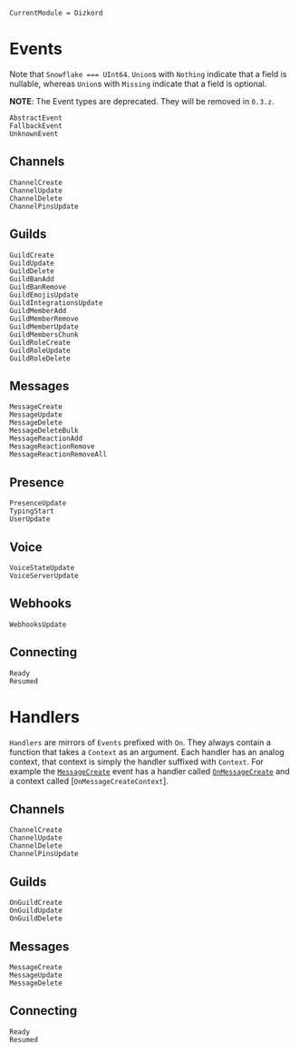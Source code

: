 ```@meta
CurrentModule = Dizkord
```

# Events

Note that `Snowflake === UInt64`.
`Union`s with `Nothing` indicate that a field is nullable, whereas `Union`s with `Missing` indicate that a field is optional. 

**NOTE**: The Event types are deprecated. They will be removed in `0.3.z`.

```@docs
AbstractEvent
FallbackEvent
UnknownEvent
```

## Channels

```@docs
ChannelCreate
ChannelUpdate
ChannelDelete
ChannelPinsUpdate
```

## Guilds

```@docs
GuildCreate
GuildUpdate
GuildDelete
GuildBanAdd
GuildBanRemove
GuildEmojisUpdate
GuildIntegrationsUpdate
GuildMemberAdd
GuildMemberRemove
GuildMemberUpdate
GuildMembersChunk
GuildRoleCreate
GuildRoleUpdate
GuildRoleDelete
```

## Messages

```@docs
MessageCreate
MessageUpdate
MessageDelete
MessageDeleteBulk
MessageReactionAdd
MessageReactionRemove
MessageReactionRemoveAll
```

## Presence

```@docs
PresenceUpdate
TypingStart
UserUpdate
```

## Voice

```@docs
VoiceStateUpdate
VoiceServerUpdate
```

## Webhooks

```@docs
WebhooksUpdate
```

## Connecting

```@docs
Ready
Resumed
```

# Handlers

`Handlers` are mirrors of `Events` prefixed with `On`. They always contain a function that takes a `Context` as an argument. Each handler has an analog context, that context is simply the handler suffixed with `Context`. For example the [`MessageCreate`](@ref) event has a handler called [`OnMessageCreate`](@ref) and a context called [`OnMessageCreateContext`].

## Channels

```@docs
ChannelCreate
ChannelUpdate
ChannelDelete
ChannelPinsUpdate
```

## Guilds

```@docs
OnGuildCreate
OnGuildUpdate
OnGuildDelete
```

## Messages

```@docs
MessageCreate
MessageUpdate
MessageDelete
```

## Connecting

```@docs
Ready
Resumed
```

